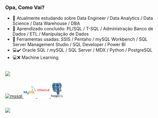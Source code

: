 ### Opa, Como Vai?

- 🔭 Atualmente estudando sobre Data Engineer / Data Analytics / Data Science / Data Warehouse / DBA
- 🌱 Aprendizado concluido: PL/SQL / T-SQL / Administração Banco de Dados / ETL / Manipulação de Dados 
- 🔧 Ferramentas usadas: SSIS / Pentaho / mySQL Workbench / SQL Server Management Studio / SQL Developer / Power BI
- 💻✔️ Oracle SQL / mySQL / SQL Server / MDX / Python / PostgreSQL
- 💻❌ Machine Learning

##

  <div>
   <a href="https://github.com/HenryJKS">
  <img height="80%" src="https://github-readme-stats.vercel.app/api/top-langs/?username=henryjks&layout=compact&langs_count=7&theme=vision-friendly-dark"/>
  </div>
  
  <div style="display: inline_block"><br>   
  <a href="https://www.microsoft.com/en-us/sql-server" target="_blank" rel="noreferrer"> <img src="https://www.svgrepo.com/show/303229/microsoft-sql-server-logo.svg"     alt="mssql" width="40" height="50"/> </a> <a href="https://www.mysql.com/" target="_blank" rel="noreferrer"> <img                   src="https://raw.githubusercontent.com/devicons/devicon/master/icons/mysql/mysql-original-wordmark.svg" alt="mysql" width="40" height="50"/> </a> <a      href="https://www.oracle.com/" target="_blank" rel="noreferrer"> <img src="https://raw.githubusercontent.com/devicons/devicon/master/icons/oracle/oracle-original.svg"  alt="oracle" width="40" height="50"/> </a> <a href="https://www.postgresql.org" target="_blank" rel="noreferrer"> <img  src="https://raw.githubusercontent.com/devicons/devicon/master/icons/postgresql/postgresql-original-wordmark.svg" alt="postgresql" width="40" height="50"/> </a> </p>
  </div>
  
  ##
  
  <div>
  <a href="https://www.linkedin.com/in/hjooji/" target="_blank"><img src="https://img.shields.io/badge/-LinkedIn-%230077B5?style=for-the-badge&logo=linkedin&logoColor=white" target="_blank"></a> 
 </div>

  
  

     
          
          
    
  
                                                
         

 
          
  


